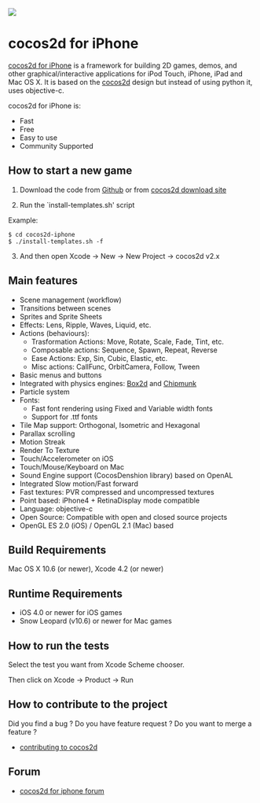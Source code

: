 <img src="http://www.cocos2d-iphone.org/downloads/cocos2d_logo.png">

cocos2d for iPhone
==================

[cocos2d for iPhone][1] is a framework for building 2D games, demos, and other
graphical/interactive applications for iPod Touch, iPhone, iPad and Mac OS X.
It is based on the [cocos2d][2] design but instead of using python it, uses objective-c.

cocos2d for iPhone is:

  * Fast
  * Free
  * Easy to use
  * Community Supported


How to start a new game
-----------------------

1. Download the code from [Github][6] or from [cocos2d download site][5]

2. Run the `install-templates.sh' script

Example:

	$ cd cocos2d-iphone
	$ ./install-templates.sh -f

3. And then open Xcode -> New -> New Project -> cocos2d v2.x


Main features
-------------
   * Scene management (workflow)
   * Transitions between scenes
   * Sprites and Sprite Sheets
   * Effects: Lens, Ripple, Waves, Liquid, etc.
   * Actions (behaviours):
     * Trasformation Actions: Move, Rotate, Scale, Fade, Tint, etc.
     * Composable actions: Sequence, Spawn, Repeat, Reverse
     * Ease Actions: Exp, Sin, Cubic, Elastic, etc.
     * Misc actions: CallFunc, OrbitCamera, Follow, Tween
   * Basic menus and buttons
   * Integrated with physics engines: [Box2d][7] and [Chipmunk][8]
   * Particle system
   * Fonts:
     * Fast font rendering using Fixed and Variable width fonts
     * Support for .ttf fonts
   * Tile Map support: Orthogonal, Isometric and Hexagonal
   * Parallax scrolling
   * Motion Streak
   * Render To Texture
   * Touch/Accelerometer on iOS
   * Touch/Mouse/Keyboard on Mac
   * Sound Engine support (CocosDenshion library) based on OpenAL
   * Integrated Slow motion/Fast forward
   * Fast textures: PVR compressed and uncompressed textures
   * Point based: iPhone4 + RetinaDisplay mode compatible
   * Language: objective-c
   * Open Source: Compatible with open and closed source projects
   * OpenGL ES 2.0 (iOS) / OpenGL 2.1 (Mac) based


Build Requirements
------------------

Mac OS X 10.6 (or newer), Xcode 4.2 (or newer)


Runtime Requirements
--------------------
  * iOS 4.0 or newer for iOS games
  * Snow Leopard (v10.6) or newer for Mac games


How to run the tests
--------------------

Select the test you want from Xcode Scheme chooser.

Then click on Xcode -> Product -> Run


How to contribute to the project
--------------------------------

Did you find a bug ? Do you have feature request ? Do you want to merge a feature ?

  * [contributing to cocos2d][3]

Forum
-----
  * [cocos2d for iphone forum][4]



[1]: http://www.cocos2d-iphone.org "cocos2d for iPhone"
[2]: http://www.cocos2d.org "cocos2d"
[3]: http://www.cocos2d-iphone.org/wiki/doku.php/faq#i_found_a_bug_i_have_an_enhancement_proposal_what_should_i_do "contributing to cocos2d"
[4]: http://www.cocos2d-iphone.org/forum "cocos2d for iPhone forum"
[5]: http://www.cocos2d-iphone.org/download
[6]: https://github.com/cocos2d/cocos2d-iphone/tree/gles20
[7]: http://www.box2d.org
[8]: http://www.chipmunk-physics.net